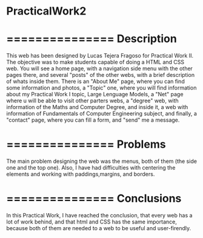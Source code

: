 # PracticalWork2

===============
Description
===============
This web has been designed by Lucas Tejera Fragoso for Practical Work II. The objective was to make students capable of doing a HTML and CSS web. You will see a home page, with a navigation side menu with the other pages there, and several "posts" of the other webs, with a brief description of whats inside them. 
There is an "About Me" page, where you can find some information and photos, a "Topic" one, where you will find information about my Practical Work I topic, Large Lenguage Models, a "Net" page where u will be able to visit other parters webs, a "degree" web, with information of the Maths and Computer Degree, and inside it, a web with information of Fundamentals of Computer Engineering subject, and finally, a "contact" page, where you can fill a form, and "send" me a message.

===============
Problems
===============
The main problem designing the web was the menus, both of them (the side one and the top one). Also, I have had difficulties with centering the elements and working with paddings,margins,  and borders.

===============
Conclusions
===============
In this Practical Work, I have reached the conclusion, that every web has a lot of work behind, and that html and CSS has the same importance, because both of them are needed to a web to be useful and user-firendly.